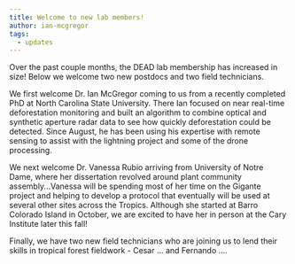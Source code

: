 ```yaml
---
title: Welcome to new lab members!
author: ian-mcgregor
tags:
  - updates
---
```


Over the past couple months, the DEAD lab membership has increased in size! Below we welcome two new postdocs and two field technicians.

We first welcome Dr. Ian McGregor coming to us from a recently completed PhD at North Carolina State University. There Ian focused on near real-time deforestation monitoring and built an algorithm to combine optical and synthetic aperture radar data to see how quickly deforestation could be detected. Since August, he has been using his expertise with remote sensing to assist with the lightning project and some of the drone processing.

We next welcome Dr. Vanessa Rubio arriving from University of Notre Dame, where her dissertation revolved around plant community assembly...Vanessa will be spending most of her time on the Gigante project and helping to develop a protocol that eventually will be used at several other sites across the Tropics. Although she started at Barro Colorado Island in October, we are excited to have her in person at the Cary Institute later this fall!

Finally, we have two new field technicians who are joining us to lend their skills in tropical forest fieldwork - Cesar ... and Fernando ....